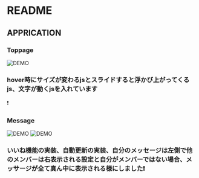 # README
## APPRICATION

### Toppage
![DEMO](https://user-images.githubusercontent.com/57179721/72518394-97baaf00-3898-11ea-813f-2aed731a002e.gif)
### hover時にサイズが変わるjsとスライドすると浮かび上がってくるjs、文字が動くjsを入れています
:exclamation:
### Message
![DEMO](https://user-images.githubusercontent.com/57179721/72508561-3a6b3180-3889-11ea-9946-ef47de060367.gif)
![DEMO](https://user-images.githubusercontent.com/57179721/72508470-0db71a00-3889-11ea-85a9-f562938282ce.gif)
### いいね機能の実装、自動更新の実装、自分のメッセージは左側で他のメンバーは右表示される設定と自分がメンバーではない場合、メッサージが全て真ん中に表示される様にしました:exclamation:

